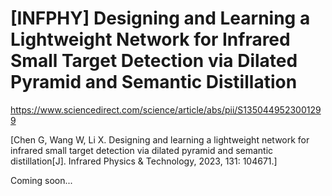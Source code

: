 # [INFPHY] Designing and Learning a Lightweight Network for Infrared Small Target Detection via Dilated Pyramid and Semantic Distillation

https://www.sciencedirect.com/science/article/abs/pii/S1350449523001299

[Chen G, Wang W, Li X. Designing and learning a lightweight network for infrared small target detection via dilated pyramid and semantic distillation[J]. Infrared Physics & Technology, 2023, 131: 104671.]

Coming soon...
